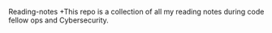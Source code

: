 Reading-notes
+This repo is a collection of all my reading notes during code fellow ops and Cybersecurity.
